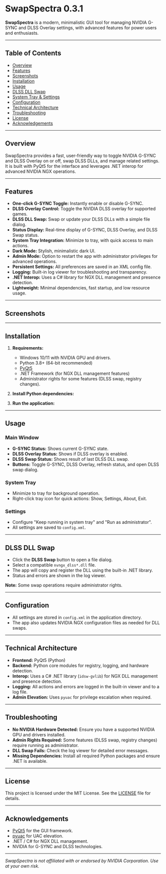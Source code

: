 # SwapSpectra 0.3.1

**SwapSpectra** is a modern, minimalistic GUI tool for managing NVIDIA G-SYNC and DLSS Overlay settings, with advanced features for power users and enthusiasts.

---

## Table of Contents

- [Overview](#overview)
- [Features](#features)
- [Screenshots](#screenshots)
- [Installation](#installation)
- [Usage](#usage)
- [DLSS DLL Swap](#dlss-dll-swap)
- [System Tray & Settings](#system-tray--settings)
- [Configuration](#configuration)
- [Technical Architecture](#technical-architecture)
- [Troubleshooting](#troubleshooting)
- [License](#license)
- [Acknowledgements](#acknowledgements)

---

## Overview

SwapSpectra provides a fast, user-friendly way to toggle NVIDIA G-SYNC and DLSS Overlay on or off, swap DLSS DLLs, and manage related settings. It is built with PyQt5 for the interface and leverages .NET interop for advanced NVIDIA NGX operations.

---

## Features

- **One-click G-SYNC Toggle:** Instantly enable or disable G-SYNC.
- **DLSS Overlay Control:** Toggle the NVIDIA DLSS overlay for supported games.
- **DLSS DLL Swap:** Swap or update your DLSS DLLs with a simple file dialog.
- **Status Display:** Real-time display of G-SYNC, DLSS Overlay, and DLSS Swap status.
- **System Tray Integration:** Minimize to tray, with quick access to main actions.
- **Dark Mode:** Stylish, minimalistic dark UI.
- **Admin Mode:** Option to restart the app with administrator privileges for advanced operations.
- **Persistent Settings:** All preferences are saved in an XML config file.
- **Logging:** Built-in log viewer for troubleshooting and transparency.
- **.NET Interop:** Uses a C# library for NGX DLL management and presence detection.
- **Lightweight:** Minimal dependencies, fast startup, and low resource usage.

---

## Screenshots

<!-- Add screenshots here if available -->
<!-- ![Main Window](screenshots/main_window.png) -->

---

## Installation

1. **Requirements:**
   - Windows 10/11 with NVIDIA GPU and drivers.
   - Python 3.8+ (64-bit recommended)
   - [PyQt5](https://pypi.org/project/PyQt5/)
   - .NET Framework (for NGX DLL management features)
   - Administrator rights for some features (DLSS swap, registry changes).

2. **Install Python dependencies:**

3. **Run the application:**

---

## Usage

### Main Window

- **G-SYNC Status:** Shows current G-SYNC state.
- **DLSS Overlay Status:** Shows if DLSS overlay is enabled.
- **DLSS Swap Status:** Shows result of last DLSS DLL swap.
- **Buttons:** Toggle G-SYNC, DLSS Overlay, refresh status, and open DLSS swap dialog.

### System Tray

- Minimize to tray for background operation.
- Right-click tray icon for quick actions: Show, Settings, About, Exit.

### Settings

- Configure "Keep running in system tray" and "Run as administrator".
- All settings are saved to `config.xml`.

---

## DLSS DLL Swap

- Click the **DLSS Swap** button to open a file dialog.
- Select a compatible `nvngx_dlss*.dll` file.
- The app will copy and register the DLL using the built-in .NET library.
- Status and errors are shown in the log viewer.

**Note:** Some swap operations require administrator rights.

---

## Configuration

- All settings are stored in `config.xml` in the application directory.
- The app also updates NVIDIA NGX configuration files as needed for DLL swaps.

---

## Technical Architecture

- **Frontend:** PyQt5 (Python)
- **Backend:** Python core modules for registry, logging, and hardware detection.
- **Interop:** Uses a C# .NET library (`idsw-gvlib`) for NGX DLL management and presence detection.
- **Logging:** All actions and errors are logged in the built-in viewer and to a log file.
- **Admin Elevation:** Uses `pyuac` for privilege escalation when required.

---

## Troubleshooting

- **No NVIDIA Hardware Detected:** Ensure you have a supported NVIDIA GPU and drivers installed.
- **Admin Rights Required:** Some features (DLSS swap, registry changes) require running as administrator.
- **DLL Swap Fails:** Check the log viewer for detailed error messages.
- **Missing Dependencies:** Install all required Python packages and ensure .NET is available.

---

## License

This project is licensed under the MIT License. See the [LICENSE](LICENSE) file for details.

---

## Acknowledgements

- [PyQt5](https://www.riverbankcomputing.com/software/pyqt/intro) for the GUI framework.
- [pyuac](https://pypi.org/project/pyuac/) for UAC elevation.
- .NET / C# for NGX DLL management.
- NVIDIA for G-SYNC and DLSS technologies.

---

*SwapSpectra is not affiliated with or endorsed by NVIDIA Corporation. Use at your own risk.*
